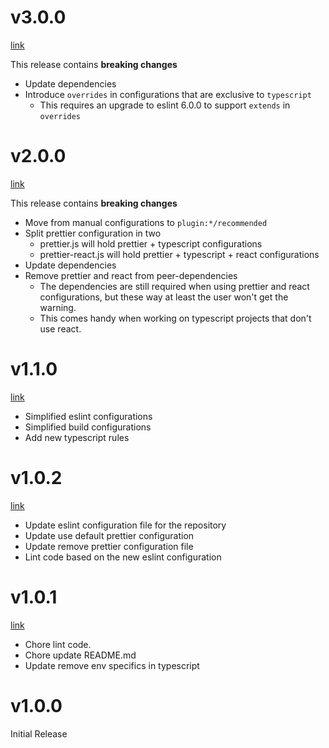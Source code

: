 # v3.0.0
[link](https://github.com/weirdpattern/eslint-config-typescript/compare/v2.0.0...v3.0.0)

This release contains **breaking changes**

* Update dependencies
* Introduce `overrides` in configurations that are exclusive to `typescript`
  * This requires an upgrade to eslint 6.0.0 to support `extends` in `overrides` 

# v2.0.0
[link](https://github.com/weirdpattern/eslint-config-typescript/compare/v1.1.0...v2.0.0)

This release contains **breaking changes**

* Move from manual configurations to `plugin:*/recommended`
* Split prettier configuration in two
  * prettier.js will hold prettier + typescript configurations
  * prettier-react.js will hold prettier + typescript + react configurations
* Update dependencies
* Remove prettier and react from peer-dependencies
  * The dependencies are still required when using prettier and react configurations, but these way at least the user won't get the warning.
  * This comes handy when working on typescript projects that don't use react.

# v1.1.0
[link](https://github.com/weirdpattern/eslint-config-typescript/compare/v1.0.2...v1.1.0)

* Simplified eslint configurations
* Simplified build configurations
* Add new typescript rules

# v1.0.2
[link](https://github.com/weirdpattern/eslint-config-typescript/compare/v1.0.1...v1.0.2)

* Update eslint configuration file for the repository
* Update use default prettier configuration
* Update remove prettier configuration file
* Lint code based on the new eslint configuration

# v1.0.1
[link](https://github.com/weirdpattern/eslint-config-typescript/compare/v1.0.0...v1.0.1)

* Chore lint code.
* Chore update README.md
* Update remove env specifics in typescript

# v1.0.0
Initial Release
